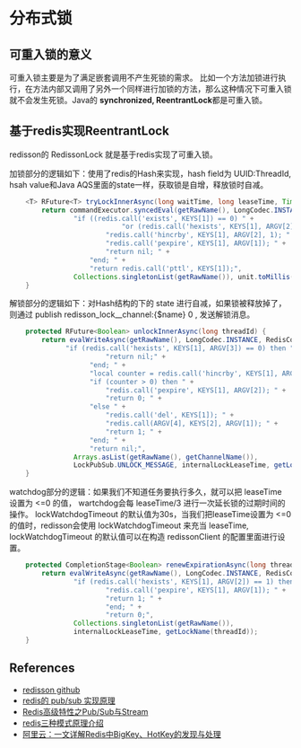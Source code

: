 # 分布式锁

## 可重入锁的意义

可重入锁主要是为了满足嵌套调用不产生死锁的需求。 比如一个方法加锁进行执行，在方法内部又调用了另外一个同样进行加锁的方法，那么这种情况下可重入锁就不会发生死锁。Java的 **synchronized, ReentrantLock**都是可重入锁。

## 基于redis实现ReentrantLock

redisson的 RedissonLock 就是基于redis实现了可重入锁。

加锁部分的逻辑如下：使用了redis的Hash来实现，hash field为 UUID:ThreadId, hsah value和Java AQS里面的state一样，获取锁是自增，释放锁时自减。

```java
    <T> RFuture<T> tryLockInnerAsync(long waitTime, long leaseTime, TimeUnit unit, long threadId, RedisStrictCommand<T> command) {
        return commandExecutor.syncedEval(getRawName(), LongCodec.INSTANCE, command,
                "if ((redis.call('exists', KEYS[1]) == 0) " +
                            "or (redis.call('hexists', KEYS[1], ARGV[2]) == 1)) then " +
                        "redis.call('hincrby', KEYS[1], ARGV[2], 1); " +
                        "redis.call('pexpire', KEYS[1], ARGV[1]); " +
                        "return nil; " +
                    "end; " +
                    "return redis.call('pttl', KEYS[1]);",
                Collections.singletonList(getRawName()), unit.toMillis(leaseTime), getLockName(threadId));
    }
```

解锁部分的逻辑如下：对Hash结构的下的 state 进行自减，如果锁被释放掉了，则通过 publish redisson_lock__channel:{$name} 0 , 发送解锁消息。

```java
    protected RFuture<Boolean> unlockInnerAsync(long threadId) {
        return evalWriteAsync(getRawName(), LongCodec.INSTANCE, RedisCommands.EVAL_BOOLEAN,
              "if (redis.call('hexists', KEYS[1], ARGV[3]) == 0) then " +
                        "return nil;" +
                    "end; " +
                    "local counter = redis.call('hincrby', KEYS[1], ARGV[3], -1); " +
                    "if (counter > 0) then " +
                        "redis.call('pexpire', KEYS[1], ARGV[2]); " +
                        "return 0; " +
                    "else " +
                        "redis.call('del', KEYS[1]); " +
                        "redis.call(ARGV[4], KEYS[2], ARGV[1]); " +
                        "return 1; " +
                    "end; " +
                    "return nil;",
                Arrays.asList(getRawName(), getChannelName()),
                LockPubSub.UNLOCK_MESSAGE, internalLockLeaseTime, getLockName(threadId), getSubscribeService().getPublishCommand());
    }
```

watchdog部分的逻辑：如果我们不知道任务要执行多久，就可以把 leaseTime 设置为 <=0 的值， wartchdog会每 leaseTime/3 进行一次延长锁的过期时间的操作。 lockWatchdogTimeout 的默认值为30s，当我们把leaseTime设置为 <=0 的值时，redisson会使用 lockWatchdogTimeout 来充当 leaseTime, lockWatchdogTimeout 的默认值可以在构造 redissonClient 的配置里面进行设置。

```java
    protected CompletionStage<Boolean> renewExpirationAsync(long threadId) {
        return evalWriteAsync(getRawName(), LongCodec.INSTANCE, RedisCommands.EVAL_BOOLEAN,
                "if (redis.call('hexists', KEYS[1], ARGV[2]) == 1) then " +
                        "redis.call('pexpire', KEYS[1], ARGV[1]); " +
                        "return 1; " +
                        "end; " +
                        "return 0;",
                Collections.singletonList(getRawName()),
                internalLockLeaseTime, getLockName(threadId));
    }
```

## References

* [redisson github](https://github.com/redisson/redisson)
* [redis的 pub/sub 实现原理](https://juejin.cn/post/6896711655099465735)
* [Redis高级特性之Pub/Sub与Stream](https://cloud.tencent.com/developer/article/1456457)
* [redis三种模式原理介绍](https://blog.csdn.net/qq_38658567/article/details/106840141)
* [阿里云：一文详解Redis中BigKey、HotKey的发现与处理](https://juejin.cn/post/7001030996384546847)
